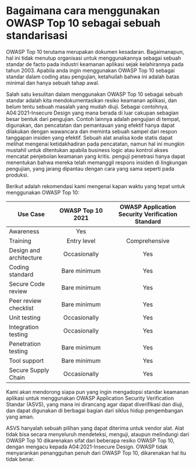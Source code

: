 # Bagaimana cara menggunakan OWASP Top 10 sebagai sebuah standarisasi

OWASP Top 10 terutama merupakan dokumen kesadaran. Bagaimanapun, hal ini
tidak menutup organisasi untuk menggunakannya sebagai sebuah standar de 
facto pada industri keamanan aplikasi sejak kelahirannya pada tahun 2003.
Apabila anda ingin menggunakan OWASP Top 10 sebagai standar dalam coding 
atau pengujian, ketahuilah bahwa ini adalah batas minimal dan hanya sebuah
tahap awal.

Salah satu kesulitan dalam menggunakan OWASP Top 10 sebagai sebuah standar
adalah kita mendokumentasikan resiko keamanan aplikasi, dan belum tentu
sebuah masalah yang mudah diuji. Sebagai contohnya, A04:2021-Insecure Design
yang mana berada di luar cakupan sebagian besar bentuk dari pengujian.
Contoh lainnya adalah pengujian di tempat, digunakan, dan pencatatan dan
pemantauan yang efektif hanya dapat dilakukan dengan wawancara dan meminta
sebuah sampel dari respon tanggapan insiden yang efektif. Sebuah alat analisa
kode statis dapat melihat mengenai ketidakhadiran pada pencatatan, namun hal
ini mungkin mustahil untuk ditentukan apabila business logic atau kontrol
akses mencatat penjebolan keamanan yang kritis. penguji penetrasi hanya dapat
menentukan bahwa mereka telah memanggil respons insiden di lingkungan pengujian, 
yang jarang dipantau dengan cara yang sama seperti pada produksi.

Berikut adalah rekomendasi kami mengenai kapan waktu yang tepat untuk
menggunakan OWASP Top 10:

| Use Case                | OWASP Top 10 2021 | OWASP Application Security Verification Standard |
|-------------------------|:-------------------:|:--------------------------------------------------:|
| Awareness               | Yes               |                                                  |
| Training                | Entry level       | Comprehensive                                    |
| Design and architecture | Occasionally      | Yes                                              |
| Coding standard         | Bare minimum      | Yes                                              |
| Secure Code review      | Bare minimum      | Yes                                              |
| Peer review checklist   | Bare minimum      | Yes                                              |
| Unit testing            | Occasionally      | Yes                                              |
| Integration testing     | Occasionally      | Yes                                              |
| Penetration testing     | Bare minimum      | Yes                                              |
| Tool support            | Bare minimum      | Yes                                              |
| Secure Supply Chain     | Occasionally      | Yes                                              |

Kami akan mendorong siapa pun yang ingin mengadopsi standar keamanan
aplikasi untuk menggunakan OWASP Application Security Verification
Standar (ASVS), yang mana ini dirancang agar dapat diverifikasi dan
diuji, dan dapat digunakan di berbagai bagian dari siklus hidup
pengembangan yang aman. 

ASVS hanyalah sebuah pilihan yang dapat diterima untuk vendor alat.
Alat tidak bisa secara menyeluruh mendeteksi, menguji, ataupun melindungi
dari OWASP Top 10 dikarenakan sifat dari beberapa resiko OWASP Top 10,
dengan mengacu kepada A04:2021-Insecure Design. OWASP tidak menyarankan
penangguhan penuh dari OWASP Top 10, dikarenakan hal itu tidak benar.
